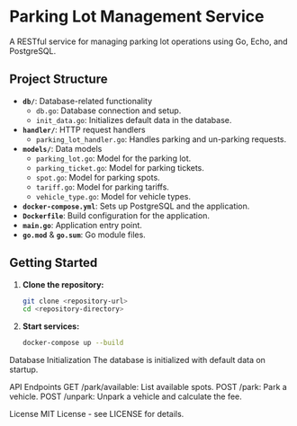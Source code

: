 # Parking Lot Management Service

A RESTful service for managing parking lot operations using Go, Echo, and PostgreSQL.

## Project Structure

- **`db/`**: Database-related functionality
  - `db.go`: Database connection and setup.
  - `init_data.go`: Initializes default data in the database.
- **`handler/`**: HTTP request handlers
  - `parking_lot_handler.go`: Handles parking and un-parking requests.
- **`models/`**: Data models
  - `parking_lot.go`: Model for the parking lot.
  - `parking_ticket.go`: Model for parking tickets.
  - `spot.go`: Model for parking spots.
  - `tariff.go`: Model for parking tariffs.
  - `vehicle_type.go`: Model for vehicle types.
- **`docker-compose.yml`**: Sets up PostgreSQL and the application.
- **`Dockerfile`**: Build configuration for the application.
- **`main.go`**: Application entry point.
- **`go.mod`** & **`go.sum`**: Go module files.

## Getting Started

1. **Clone the repository:**
   ```sh
   git clone <repository-url>
   cd <repository-directory>

2. **Start services:**
   ```sh
   docker-compose up --build

Database Initialization
The database is initialized with default data on startup.

API Endpoints
GET /park/available: List available spots.
POST /park: Park a vehicle.
POST /unpark: Unpark a vehicle and calculate the fee.

License
MIT License - see LICENSE for details.